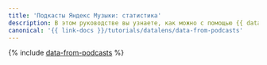```yaml
---
title: 'Подкасты Яндекс Музыки: статистика'
description: В этом руководстве вы узнаете, как можно с помощью {{ datalens-short-name }} визуализировать и исследовать данные подкаста из Яндекс Музыки.
canonical: '{{ link-docs }}/tutorials/datalens/data-from-podcasts'
---
```


{% include [data-from-podcasts](../../_tutorials/datalens/data-from-podcasts.md) %}
